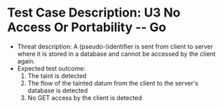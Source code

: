 # Test Case Description: U3 No Access Or Portability -- Go
- Threat description: A (pseudo-)identifier is sent from client to server where it is stored in a database and cannot be accessed by the client again.
- Expected test outcome:
  1. The taint is detected
  2. The flow of the tainted datum from the client to the server's database is detected
  3. No GET access by the client is detected